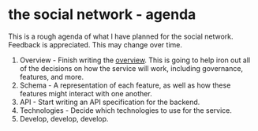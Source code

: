 # the social network - agenda
This is a rough agenda of what I have planned for the social network. Feedback is appreciated. This may change over time.

1. Overview - Finish writing the [overview](OVERVIEW.md). This is going to help iron out all of the decisions on how the service will work, including governance, features, and more.
2. Schema - A representation of each feature, as well as how these features might interact with one another.
3. API - Start writing an API specification for the backend.
4. Technologies - Decide which technologies to use for the service.
5. Develop, develop, develop.
